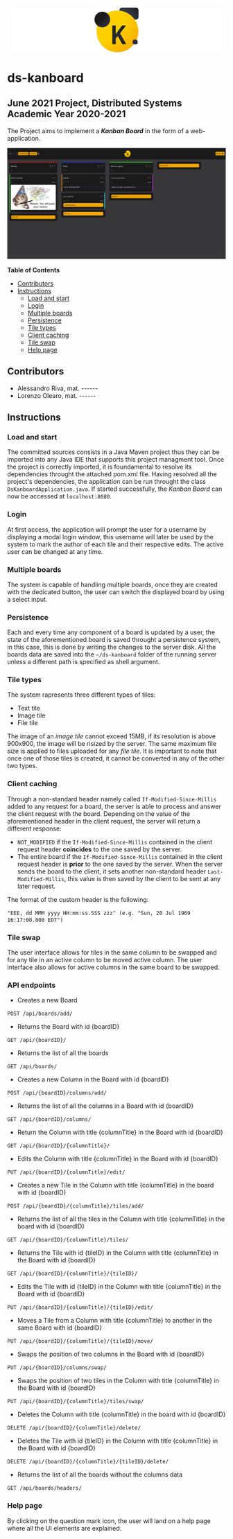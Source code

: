 <p align="center">
  <img src="./images/logo.png" stile="width:5;"/>
</p>

# ds-kanboard 

## June 2021 Project, Distributed Systems Academic Year 2020-2021

The Project aims to implement a **_Kanban Board_** in the form of a 
web-application.

![kanboard-screenshot](./images/screenshot.png)

<!-- START doctoc generated TOC please keep comment here to allow auto update -->
<!-- DON'T EDIT THIS SECTION, INSTEAD RE-RUN doctoc TO UPDATE -->
**Table of Contents**

- [Contributors](#contributors)
- [Instructions](#instructions)
  - [Load and start](#load-and-start)
  - [Login](#login)
  - [Multiple boards](#multiple-boards)
  - [Persistence](#persistence)
  - [Tile types](#tile-types)
  - [Client caching](#client-caching)
  - [Tile swap](#tile-swap)
  - [Help page](#help-page)

<!-- END doctoc generated TOC please keep comment here to allow auto update -->


## Contributors
* Alessandro Riva, mat. ------ 
* Lorenzo Olearo, mat. ------ 


## Instructions 
### Load and start 
The committed sources consists in a Java Maven project thus they can be imported
into any Java IDE that supports this project managment tool. Once the project is
correctly imported, it is foundamental to resolve its dependencies throught the
attached pom.xml file.
Having resolved all the project's dependencies, the application can be run
throught the class `DsKanboardApplication.java`. If started successfully, the
*Kanban Board* can now be accessed at `localhost:8080`.


### Login 
At first access, the application will prompt the user for a username by
displaying a modal login window, this username will later be used by the system
to mark the author of each tile and their respective edits.
The active user can be changed at any time.


### Multiple boards
The system is capable of handling multiple boards, once they are created with
the dedicated button, the user can switch the displayed board by using a select
input. 


### Persistence
Each and every time any component of a board is updated by a user, the state
of the aforementioned board is saved throught a persistence system, in this
case, this is done by writing the changes to the server disk.
All the boards data are saved into the `~/ds-kanboard` folder of the running
server unless a different path is specified as shell argument.


### Tile types
The system rapresents three different types of tiles:

* Text tile
* Image tile
* File tile

The image of an *image tile* cannot exceed 15MB, if its resolution is above
900x900, the image will be risized by the server. The same maximum file size is
applied to files uploaded for any *file tile*.
It is important to note that once one of those tiles is created, it cannot be
converted in any of the other two types.


### Client caching
Through a non-standard header namely called `If-Modified-Since-Millis` added to
any request for a board, the server is able to process and answer the client 
request with the board. Depending on the value of the aforementioned header in
the client request, the server will return a different response:

* `NOT_MODIFIED` if the `If-Modified-Since-Millis` contained in the client
  request header **coincides** to the one saved by the server.
* The entire board if the `If-Modified-Since-Millis` contained in the client
  request header is **prior** to the one saved by the server.
  When the server sends the board to the client, it sets another non-standard
  header `Last-Modified-Millis`, this value is then saved by the client to be
  sent at any later request.
  
The format of the custom header is the following:

``` 
"EEE, dd MMM yyyy HH:mm:ss.SSS zzz" (e.g. "Sun, 20 Jul 1969 16:17:00.000 EDT")
```


### Tile swap
The user interface allows for tiles in the same column to be swapped and for any
tile in an active column to be moved active column. 
The user interface also allows for active columns in the same board to be
swapped.


### API endpoints

* Creates a new Board <br>
```
POST /api/boards/add/
```

* Returns the Board with id {boardID} <br>
```
GET /api/{boardID}/
```

* Returns the list of all the boards <br>
```
GET /api/boards/
```

* Creates a new Column in the Board with id {boardID} <br>
```
POST /api/{boardID}/columns/add/
```

* Returns the list of all the columns in a Board with id {boardID} <br>
```
GET /api/{boardID}/columns/
```

* Return the Column with title {columnTitle} in the Board with id {boardID} <br>
```
GET /api/{boardID}/{columnTitle}/
```

* Edits the Column with title {columnTitle} in the Board with id {boardID} <br>
```
PUT /api/{boardID}/{columnTitle}/edit/
```

* Creates a new Tile in the Column with title {columnTitle} in the board with id
{boardID} <br>
```
POST /api/{boardID}/{columnTitle}/tiles/add/
```

* Returns the list of all the tiles in the Column with title {columnTitle} in
the board with id {boardID} <br>
```
GET /api/{boardID}/{columnTitle}/tiles/
```

* Returns the Tile with id {tileID} in the Column with title {columnTitle} in the
Board with id {boardID} <br>
```
GET /api/{boardID}/{columnTitle}/{tileID}/
```

* Edits the Tile with id {tileID} in the Column with title {columnTitle} in the
Board with id {boardID} <br>
```
PUT /api/{boardID}/{columnTitle}/{tileID}/edit/
```

* Moves a Tile from a Column with title {columnTitle} to another in the same Board
with id {boardID} <br>
```
PUT /api/{boardID}/{columnTitle}/{tileID}/move/
```

* Swaps the position of two columns in the Board with id {boardID} <br>
```
PUT /api/{boardID}/columns/swap/
```

* Swaps the position of two tiles in the Column with title {columnTitle} in the
Board with id {boardID} <br>
```
PUT /api/{boardID}/{columnTitle}/tiles/swap/
```

* Deletes the Column with title {columnTitle} in the board with id {boardID} <br> 
```
DELETE /api/{boardID}/{columnTitle}/delete/
```

* Deletes the Tile with id {tileID} in the Column with title {columnTitle} in
the Board with id {boardID} <br>
```
DELETE /api/{boardID}/{columnTitle}/{tileID}/delete/
```

* Returns the list of all the boards without the columns data <br>
```
GET /api/boards/headers/
```


### Help page
By clicking on the question mark icon, the user will land on a help page where
all the UI elements are explained.
